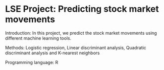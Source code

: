 # LSE Project: Predicting stock market movements 

Introduction:
In this project, we predict the stock market movements using different machine learning tools.

Methods:
Logistic regression, Linear discriminant analysis, Quadratic discriminant analysis and 
K-nearest neighbors

Programming language: 
R
